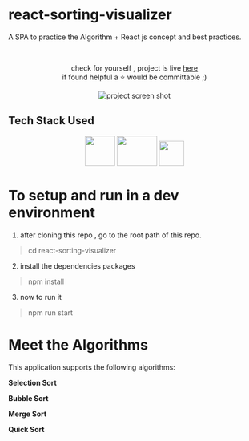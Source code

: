 # react-sorting-visualizer
A SPA to practice the Algorithm + React js concept and best practices.

<br/>

<p align="center">
check for yourself , project is live 
<a href="https://react-sorting-visualizer.herokuapp.com/">here</a>
<br/>
if found helpful a ⭐ would be committable ;)
</p>

<p align="center">
    <img src="https://user-images.githubusercontent.com/46826283/150663915-3934e798-4ed5-4d69-83b6-c6e0889f42c9.png" alt="project screen shot" />
</p>


## Tech Stack Used
<p align="center">
<img height="60" width="60"  src="https://user-images.githubusercontent.com/46826283/139259264-870432e2-a024-44b8-86c7-41e424f235dd.png" />

<img height="60" width="80" src="https://user-images.githubusercontent.com/46826283/139255305-a04a635f-861b-40cf-be09-a78ec57bde84.png" />

<img height="50" width="50" src="https://user-images.githubusercontent.com/46826283/139254580-65ca0157-ff44-4902-bf87-56b9e1380d92.png" />
</p>

#  To setup and run in a dev environment
1. after cloning this repo , go to the root path of this repo.
> cd react-sorting-visualizer
2. install the dependencies packages
> npm install
3. now to run it
> npm run start

# Meet the Algorithms

This application supports the following algorithms: 

**Selection Sort** 

**Bubble Sort** 

**Merge Sort** 

**Quick Sort**
